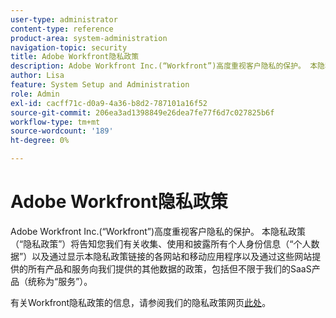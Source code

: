 ```yaml
---
user-type: administrator
content-type: reference
product-area: system-administration
navigation-topic: security
title: Adobe Workfront隐私政策
description: Adobe Workfront Inc.(“Workfront”)高度重视客户隐私的保护。 本隐私政策（“隐私政策”）将告知您我们有关收集、使用和披露所有个人身份信息（“个人数据”）以及通过显示本隐私政策链接的各网站和移动应用程序以及通过这些网站提供的所有产品和服务向我们提供的其他数据的政策，包括但不限于我们的SaaS产品（统称为“服务”）。
author: Lisa
feature: System Setup and Administration
role: Admin
exl-id: cacff71c-d0a9-4a36-b8d2-787101a16f52
source-git-commit: 206ea3ad1398849e26dea7fe77f6d7c027825b6f
workflow-type: tm+mt
source-wordcount: '189'
ht-degree: 0%

---
```


# Adobe Workfront隐私政策

Adobe Workfront Inc.(“Workfront”)高度重视客户隐私的保护。 本隐私政策（“隐私政策”）将告知您我们有关收集、使用和披露所有个人身份信息（“个人数据”）以及通过显示本隐私政策链接的各网站和移动应用程序以及通过这些网站提供的所有产品和服务向我们提供的其他数据的政策，包括但不限于我们的SaaS产品（统称为“服务”）。

有关Workfront隐私政策的信息，请参阅我们的隐私政策网页[此处](https://www.workfront.com/privacy-notice)。
